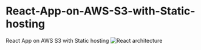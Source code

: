 # React-App-on-AWS-S3-with-Static-hosting
React App on AWS S3 with Static hosting
![React architecture](https://user-images.githubusercontent.com/65279165/143605189-a5578837-c1c8-40d8-aead-7e914f9af67a.png)
